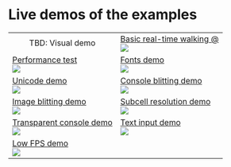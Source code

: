 # Live demos of the examples

<table>
  <tr><td style="text-align: center;">
    TBD: Visual demo
    <!-- <a href="https://alexschrod.github.io/bevy_doryen/examples/?example=demo">Visual demo<br/>
        <img src="https://raw.githubusercontent.com/alexschrod/bevy_doryen/master/demo_thumbnails/demo.png"/>
    </a> -->
</td><td>
    <a href="https://alexschrod.github.io/bevy_doryen/examples/?example=basic">Basic real-time walking @<br/>
        <img src="https://raw.githubusercontent.com/alexschrod/bevy_doryen/master/demo_thumbnails/basic.png"/>
    </a>
</td></tr><tr><td>
    <a href="https://alexschrod.github.io/bevy_doryen/examples/?example=perf">Performance test<br/>
        <img src="https://raw.githubusercontent.com/alexschrod/bevy_doryen/master/demo_thumbnails/perf.png"/>
    </a>
</td><td>
    <a href="https://alexschrod.github.io/bevy_doryen/examples/?example=fonts">Fonts demo<br/>
        <img src="https://raw.githubusercontent.com/alexschrod/bevy_doryen/master/demo_thumbnails/fonts.png"/>
    </a>
</td></tr><tr><td>
    <a href="https://alexschrod.github.io/bevy_doryen/examples/?example=unicode">Unicode demo<br/>
        <img src="https://raw.githubusercontent.com/alexschrod/bevy_doryen/master/demo_thumbnails/unicode.png"/>
    </a>
</td><td>
    <a href="https://alexschrod.github.io/bevy_doryen/examples/?example=blit">Console blitting demo<br/>
        <img src="https://raw.githubusercontent.com/alexschrod/bevy_doryen/master/demo_thumbnails/blit.png"/>
    </a>
</td></tr><tr><td>
    <a href="https://alexschrod.github.io/bevy_doryen/examples/?example=image">Image blitting demo<br/>
        <img src="https://raw.githubusercontent.com/alexschrod/bevy_doryen/master/demo_thumbnails/image.png"/>
    </a>
</td><td>
    <a href="https://alexschrod.github.io/bevy_doryen/examples/?example=subcell">Subcell resolution demo<br/>
        <img src="https://raw.githubusercontent.com/alexschrod/bevy_doryen/master/demo_thumbnails/subcell.png"/>
    </a>
</td></tr><tr><td>
    <a href="https://alexschrod.github.io/bevy_doryen/examples/?example=alpha">Transparent console demo<br/>
        <img src="https://raw.githubusercontent.com/alexschrod/bevy_doryen/master/demo_thumbnails/alpha.png"/>
    </a>
</td><td>
    <a href="https://alexschrod.github.io/bevy_doryen/examples/?example=text_input">Text input demo<br/>
        <img src="https://raw.githubusercontent.com/alexschrod/bevy_doryen/master/demo_thumbnails/text_input.png"/>
    </a>
</td></tr><tr><td>
    <a href="https://alexschrod.github.io/bevy_doryen/examples/?example=lowfps">Low FPS demo<br/>
        <img src="https://raw.githubusercontent.com/alexschrod/bevy_doryen/master/demo_thumbnails/lowfps.png"/>
    </a>
</td><td>
    
</td></tr></table>
